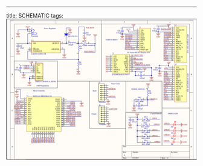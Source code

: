 ---
title: SCHEMATIC
tags:
![](https://github.com/KhakiSaturday/KhakiSaturday.github.io/blob/main/Images/SChematic314.PNG)

